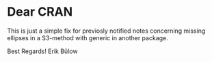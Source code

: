# Dear CRAN

This is just a simple fix for previosly notified notes concerning missing ellipses
in a S3-method with generic in another package.

Best Regards!
Erik Bülow